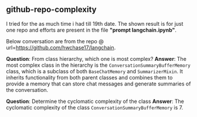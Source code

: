 ## github-repo-complexity
I tried for the as much time i had till 19th date. The shown result is for just one repo and efforts are present in the file <b>"prompt langchain.ipynb"</b>.

Below conversation are from the repo @ url=https://github.com/hwchase17/langchain.

**Question**: From class hierarchy, which one is most complex?
**Answer**: The most complex class in the hierarchy is the `ConversationSummaryBufferMemory` class, which is a subclass of both `BaseChatMemory` and `SummarizerMixin`. It inherits functionality from both parent classes and combines them to provide a memory that can store chat messages and generate summaries of the conversation. 


**Question**: Determine the cyclomatic complexity of the class 
**Answer**: The cyclomatic complexity of the class `ConversationSummaryBufferMemory` is 7. 
